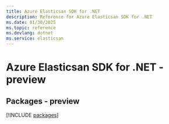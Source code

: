 ```yaml
---
title: Azure Elasticsan SDK for .NET
description: Reference for Azure Elasticsan SDK for .NET
ms.date: 01/30/2025
ms.topic: reference
ms.devlang: dotnet
ms.service: elasticsan
---
```

# Azure Elasticsan SDK for .NET - preview
## Packages - preview
[!INCLUDE [packages](elasticsan-index.md)]